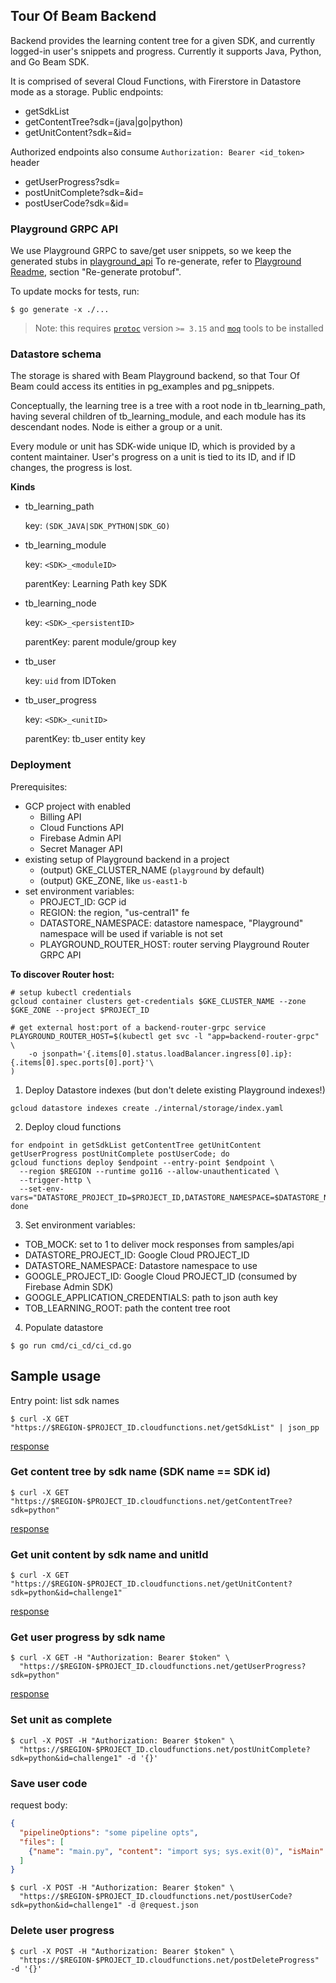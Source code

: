<!--
 Licensed under the Apache License, Version 2.0 (the "License");
 you may not use this file except in compliance with the License.
 You may obtain a copy of the License at

     http://www.apache.org/licenses/LICENSE-2.0

 Unless required by applicable law or agreed to in writing, software
 distributed under the License is distributed on an "AS IS" BASIS,
 WITHOUT WARRANTIES OR CONDITIONS OF ANY KIND, either express or implied.
 See the License for the specific language governing permissions and
 limitations under the License.
-->

## Tour Of Beam Backend

Backend provides the learning content tree for a given SDK,
and currently logged-in user's snippets and progress.
Currently it supports Java, Python, and Go Beam SDK.

It is comprised of several Cloud Functions, with Firerstore in Datastore mode as a storage.
Public endpoints:

* getSdkList
* getContentTree?sdk=(java|go|python)
* getUnitContent?sdk=<sdk>&id=<id>

Authorized endpoints also consume `Authorization: Bearer <id_token>` header

* getUserProgress?sdk=<sdk>
* postUnitComplete?sdk=<sdk>&id=<id>
* postUserCode?sdk=<sdk>&id=<id>

### Playground GRPC API

We use Playground GRPC to save/get user snippets, so we keep the generated stubs in [playground_api](playground_api)
To re-generate, refer to [Playground Readme](../../../playground/README.md), section "Re-generate protobuf".

To update mocks for tests, run:
```
$ go generate -x ./...
```

> Note: this requires [`protoc`](https://grpc.io/docs/protoc-installation/) version `>= 3.15` and [`moq`](https://github.com/matryer/moq) tools to be installed

### Datastore schema

The storage is shared with Beam Playground backend, so that Tour Of Beam could access its entities in
pg_examples and pg_snippets.

Conceptually, the learning tree is a tree with a root node in tb_learning_path,
having several children of tb_learning_module, and each module has its descendant nodes.
Node is either a group or a unit.

Every module or unit has SDK-wide unique ID, which is provided by a content maintainer.
User's progress on a unit is tied to its ID, and if ID changes, the progress is lost.

__Kinds__
- tb_learning_path

  key: `(SDK_JAVA|SDK_PYTHON|SDK_GO)`

- tb_learning_module

  key: `<SDK>_<moduleID>`

  parentKey: Learning Path key SDK

- tb_learning_node

  key: `<SDK>_<persistentID>`

  parentKey: parent module/group key

- tb_user

  key: `uid` from IDToken

- tb_user_progress

  key: `<SDK>_<unitID>`

  parentKey: tb_user entity key


### Deployment
Prerequisites:
 - GCP project with enabled
    * Billing API
    * Cloud Functions API
    * Firebase Admin API
    * Secret Manager API
 - existing setup of Playground backend in a project
   * (output) GKE_CLUSTER_NAME (`playground` by default)
   * (output) GKE_ZONE, like `us-east1-b`
 - set environment variables:
   * PROJECT_ID: GCP id
   * REGION: the region, "us-central1" fe
   * DATASTORE_NAMESPACE: datastore namespace, "Playground" namespace will be used if variable is not set
   * PLAYGROUND_ROUTER_HOST: router serving Playground Router GRPC API

__To discover Router host:__
```
# setup kubectl credentials
gcloud container clusters get-credentials $GKE_CLUSTER_NAME --zone $GKE_ZONE --project $PROJECT_ID

# get external host:port of a backend-router-grpc service
PLAYGROUND_ROUTER_HOST=$(kubectl get svc -l "app=backend-router-grpc" \
    -o jsonpath='{.items[0].status.loadBalancer.ingress[0].ip}:{.items[0].spec.ports[0].port}'\
)
```

1. Deploy Datastore indexes (but don't delete existing Playground indexes!)
```
gcloud datastore indexes create ./internal/storage/index.yaml
```

2. Deploy cloud functions
```
for endpoint in getSdkList getContentTree getUnitContent getUserProgress postUnitComplete postUserCode; do
gcloud functions deploy $endpoint --entry-point $endpoint \
  --region $REGION --runtime go116 --allow-unauthenticated \
  --trigger-http \
  --set-env-vars="DATASTORE_PROJECT_ID=$PROJECT_ID,DATASTORE_NAMESPACE=$DATASTORE_NAMESPACE,GOOGLE_PROJECT_ID=$PROJECT_ID,PLAYGROUND_ROUTER_HOST=$PLAYGROUND_ROUTER_HOST"
done

```
3. Set environment variables:
- TOB_MOCK: set to 1 to deliver mock responses from samples/api
- DATASTORE_PROJECT_ID: Google Cloud PROJECT_ID
- DATASTORE_NAMESPACE: Datastore namespace to use
- GOOGLE_PROJECT_ID: Google Cloud PROJECT_ID (consumed by Firebase Admin SDK)
- GOOGLE_APPLICATION_CREDENTIALS: path to json auth key
- TOB_LEARNING_ROOT: path the content tree root

4. Populate datastore
```
$ go run cmd/ci_cd/ci_cd.go
```

## Sample usage

Entry point: list sdk names
```
$ curl -X GET "https://$REGION-$PROJECT_ID.cloudfunctions.net/getSdkList" | json_pp
```
[response](./samples/api/get_sdk_list.json)

### Get content tree by sdk name (SDK name == SDK id)
```
$ curl -X GET "https://$REGION-$PROJECT_ID.cloudfunctions.net/getContentTree?sdk=python"
```
[response](./samples/api/get_content_tree.json)


### Get unit content by sdk name and unitId
```
$ curl -X GET "https://$REGION-$PROJECT_ID.cloudfunctions.net/getUnitContent?sdk=python&id=challenge1"
```
[response](./samples/api/get_unit_content.json)

### Get user progress by sdk name
```
$ curl -X GET -H "Authorization: Bearer $token" \
  "https://$REGION-$PROJECT_ID.cloudfunctions.net/getUserProgress?sdk=python"
```
[response](./samples/api/get_user_progress.json)

### Set unit as complete
```
$ curl -X POST -H "Authorization: Bearer $token" \
  "https://$REGION-$PROJECT_ID.cloudfunctions.net/postUnitComplete?sdk=python&id=challenge1" -d '{}'
```

### Save user code
request body:
```json
{
  "pipelineOptions": "some pipeline opts",
  "files": [
    {"name": "main.py", "content": "import sys; sys.exit(0)", "isMain": true}
  ]
}
```

```
$ curl -X POST -H "Authorization: Bearer $token" \
  "https://$REGION-$PROJECT_ID.cloudfunctions.net/postUserCode?sdk=python&id=challenge1" -d @request.json
```

### Delete user progress
```
$ curl -X POST -H "Authorization: Bearer $token" \
  "https://$REGION-$PROJECT_ID.cloudfunctions.net/postDeleteProgress" -d '{}'
```